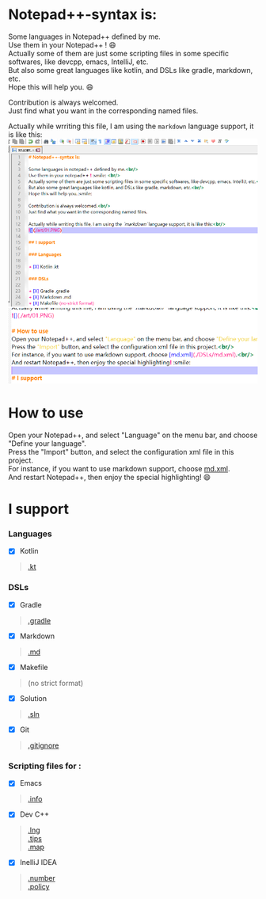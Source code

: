 # Notepad++-syntax is:

Some languages in Notepad++ defined by me.<br/>
Use them in your Notepad++ ! :smile: <br/>
Actually some of them are just some scripting files in some specific softwares, like devcpp, emacs, IntelliJ, etc.<br/>
But also some great languages like kotlin, and DSLs like gradle, markdown, etc.<br/>
Hope this will help you. :smile:

Contribution is always welcomed.<br/>
Just find what you want in the corresponding named files.

Actually while wrriting this file, I am using the `markdown`  language support, it is like this:<br/>
![](./art/01.PNG)
![](./art/02.PNG)

# How to use
Open your Notepad++, and select "Language" on the menu bar, and choose "Define your language".<br/>
Press the "Import" button, and select the configuration xml file in this project.<br/>
For instance, if you want to use markdown support, choose [md.xml](./DSLs/md.xml).<br/>
And restart Notepad++, then enjoy the special highlighting! :smile:

# I support

### Languages

+ [X] Kotlin
> [.kt](./languages/kt.xml)

### DSLs

+ [X] Gradle
> [.gradle](./DSLs/gradle.xml)

+ [X] Markdown
> [.md](./DSLs/md.xml)

+ [X] Makefile
> (no strict format)

+ [X] Solution
> [.sln](./DSLs/sln.xml)

+ [X] Git
> [.gitignore](./DSLs/gitignore.xml)

### Scripting files for :

+ [X] Emacs
> [.info](./scripting/emacs/info.xml)

+ [X] Dev C++
> [.lng](./scripting/devcpp/lng.xml) <br/>
[.tips](./scripting/devcpp/tips.xml) <br/>
[.map](./scripting/devcpp/map.xml)

+ [X] InelliJ IDEA
> [.number](./scripting/intellij/number.xml) <br/>
[.policy](./scripting/intellij/policy.xml)

